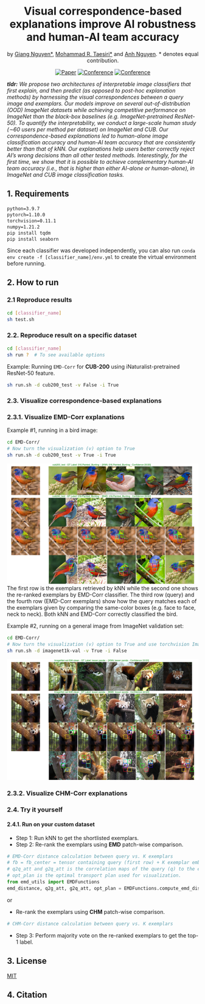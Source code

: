 <div align="center">    
 
# Visual correspondence-based explanations improve AI robustness and human-AI team accuracy 
by [Giang Nguyen*](https://giangnguyen2412.github.io/), [Mohammad R. Taesiri*](https://taesiri.com/) and [Anh Nguyen](https://anhnguyen.me/). * denotes equal contribution.

[![Paper](http://img.shields.io/badge/paper-arxiv.TBD-B31B1B.svg)]()
[![Conference](http://img.shields.io/badge/XAI4CV@CVPR-2022-4b44ce.svg)](https://xai4cv.github.io/workshop)
[![Conference](http://img.shields.io/badge/poster-4b44ce.svg)](https://www.dropbox.com/s/1neko0pjbexlsjf/p49.pdf?dl=0)
</div> 

_**tldr:** We propose two architectures of interpretable image classifiers that first explain, and then predict (as opposed to post-hoc explanation methods) by harnessing the visual correspondences between a query image and exemplars. 
Our models improve on several out-of-distribution (OOD) ImageNet datasets while achieving competitive performance on ImageNet than the black-box baselines (e.g. ImageNet-pretrained ResNet-50). 
To quantify the interpretability, we conduct a large-scale human study (∼60 users per method per dataset) on ImageNet and CUB. 
Our correspondence-based explanations led to human-alone image classification accuracy and human-AI team accuracy that are consistently better than that of kNN. 
Our explanations help users better correctly reject AI’s wrong decisions than all other tested methods. 
Interestingly, for the first time, we show that it is possible to achieve complementary human-AI team accuracy (i.e., that is higher than either AI-alone or human-alone), in ImageNet and CUB image classification tasks._   

## 1. Requirements
```
python=3.9.7
pytorch=1.10.0
torchvision=0.11.1
numpy=1.21.2
pip install tqdm
pip install seaborn
```
Since each classifier was developed independently, you can also run ```conda env create -f [classifier_name]/env.yml``` to create the virtual environment before running.

## 2. How to run
### 2.1 Reproduce results
```bash
cd [classifier_name]
sh test.sh
```
### 2.2. Reproduce result on a specific dataset
```bash
cd [classifier_name]
sh run ?  # To see available options
```
Example: Running ```EMD-Corr``` for **CUB-200** using iNaturalist-pretrained ResNet-50 feature.
```bash
sh run.sh -d cub200_test -v False -i True
```

### 2.3. Visualize correspondence-based explanations
### 2.3.1. Visualize EMD-Corr explanations
Example #1, running in a bird image:
```bash
cd EMD-Corr/
# Now turn the visualization (v) option to True
sh run.sh -d cub200_test -v True -i True
```
![](figs/Painted_Bunting_0004_16641.jpeg)
The first row is the exemplars retrieved by kNN while the second one shows the re-ranked exemplars by EMD-Corr classifier.
The third row (query) and the fourth row (EMD-Corr exemplars) show how the query matches each of the exemplars given by comparing the same-color boxes (e.g. face to face, neck to neck).
Both kNN and EMD-Corr correctly classified the bird.

Example #2, running on a general image from ImageNet validation set:
```bash
cd EMD-Corr/
# Now turn the visualization (v) option to True and use torchvision ImageNet-pretrained ResNet-50 feature
sh run.sh -d imagenet1k-val -v True -i False
```
![](figs/ILSVRC2012_val_00003158.jpeg)

### 2.3.2. Visualize CHM-Corr explanations
### 2.4. Try it yourself
#### 2.4.1. Run on your custom dataset
* Step 1: Run kNN to get the shortlisted exemplars. 
* Step 2: Re-rank the exemplars using **EMD** patch-wise comparison.
```python
# EMD-Corr distance calculation between query vs. K exemplars
# fb = fb_center = tensor containing query (first row) + K exemplar embeddings. e.g. 51x2048x7x7 where conv4_dim=2048x7x7.
# q2q_att and g2q_att is the correlation maps of the query (q) to the exemplars (g) or vice versa. 
# opt_plan is the optimal transport plan used for visualization.
from emd_utils import EMDFunctions
emd_distance, q2g_att, g2q_att, opt_plan = EMDFunctions.compute_emd_distance(K=50, fb_center, fb, use_uniform=False, num_patch=5)
```
or 
* Re-rank the exemplars using **CHM** patch-wise comparison.
```python
# CHM-Corr distance calculation between query vs. K exemplars
```
* Step 3: Perform majority vote on the re-ranked exemplars to get the top-1 label.
## 3. License
[MIT](LICENSE)

## 4. Citation   
```

```   